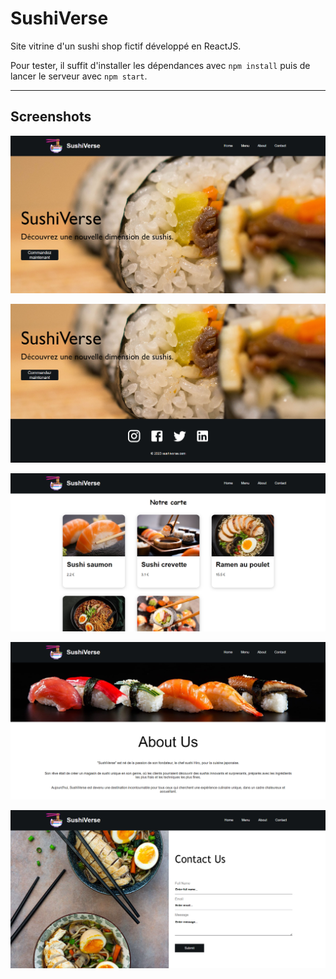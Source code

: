 # SushiVerse
Site vitrine d'un sushi shop fictif développé en ReactJS.

Pour tester, il suffit d'installer les dépendances avec `npm install` puis de lancer le serveur avec `npm start`.

---

## Screenshots
![Home](src/assets/pictures/image1.png)

![Links](src/assets/pictures/image5.png)

![Menu](src/assets/pictures/image2.png)

![About](src/assets/pictures/image3.png)

![Contact](src/assets/pictures/image4.png)